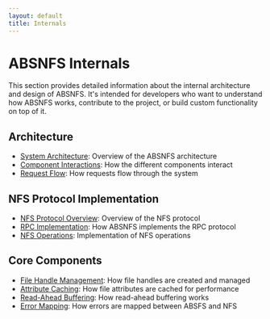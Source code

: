 ```yaml
---
layout: default
title: Internals
---
```


# ABSNFS Internals

This section provides detailed information about the internal architecture and design of ABSNFS. It's intended for developers who want to understand how ABSNFS works, contribute to the project, or build custom functionality on top of it.

## Architecture

- [System Architecture](./architecture.md): Overview of the ABSNFS architecture
- [Component Interactions](./component-interactions.md): How the different components interact
- [Request Flow](./request-flow.md): How requests flow through the system

## NFS Protocol Implementation

- [NFS Protocol Overview](./nfs-protocol.md): Overview of the NFS protocol
- [RPC Implementation](./rpc-implementation.md): How ABSNFS implements the RPC protocol
- [NFS Operations](./nfs-operations.md): Implementation of NFS operations

## Core Components

- [File Handle Management](./file-handle-management.md): How file handles are created and managed
- [Attribute Caching](./attribute-caching.md): How file attributes are cached for performance
- [Read-Ahead Buffering](./read-ahead-buffering.md): How read-ahead buffering works
- [Error Mapping](./error-mapping.md): How errors are mapped between ABSFS and NFS
